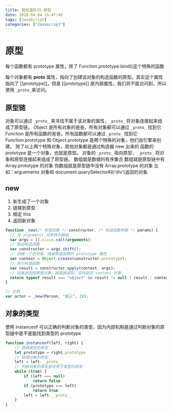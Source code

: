 ```yaml
---
title: 我知道的JS-原型
date: 2018-04-04 15:47:45
tags: [JavaScript]
categories: ["Javascript"]
---
```


# 原型

每个函数都有 prototype 属性，除了 Function.prototype.bind()这个特殊的函数

每个对象都有 **proto** 属性，指向了创建该对象的构造函数的原型。其实这个属性指向了 [[prototype]]，但是 [[prototype]] 是内部属性，我们并不能访问到，所以使用 `_proto_`来访问。

<!-- more -->

## 原型链

对象可以通过 `_proto_` 来寻找不属于该对象的属性，`_proto_` 将对象连接起来组成了原型链。
Object 是所有对象的爸爸，所有对象都可以通过 `_proto_` 找到它
Function 是所有函数的爸爸，所有函数都可以通过 `_proto_` 找到它
Function.prototype 和 Object.prototype 是两个特殊的对象，他们由引擎来创建。
除了以上两个特殊对象，其他对象都是通过构造器 new 出来的
函数的 prototype 是一个对象，也就是原型。
对象的 `_proto_` 指向原型， `_proto_` 将对象和原型连接起来组成了原型链。
数组就是数据的有序集合
数组就是原型链中有 Array.prototype 的对象
伪数组就是原型链中没有 Array.prototype 的对象
比如：arguements 对象和 document.querySelectorAll('div')返回的对象

## new

1. 新生成了一个对象
2. 链接到原型
3. 绑定 this
4. 返回新对象

```javascript
function _new(/* 构造函数 */ constructor, /* 构造函数参数 */ params) {
  // 将 arguments 对象转为数组
  var args = [].slice.call(arguments);
  // 取出构造函数
  var constructor = args.shift();
  // 创建一个空对象，继承构造函数的 prototype 属性
  var context = Object.create(constructor.prototype);
  // 执行构造函数
  var result = constructor.apply(context, args);
  // 如果返回结果是对象，就直接返回，否则返回 context 对象
  return typeof result === "object" && result != null ? result : context;
}

// 实例
var actor = _new(Person, "张三", 28);
```

## 对象的类型

使用 instanceof 可以正确的判断对象的类型，因为内部机制是通过判断对象的原型链中是不是能找到类型的 prototype

```javascript
function instanceof(left, right) {
    // 获得类型的原型
    let prototype = right.prototype
    // 获得对象的原型
    left = left.__proto__
    // 判断对象的类型是否等于类型的原型
    while (true) {
        if (left === null)
            return false
        if (prototype === left)
            return true
        left = left.__proto__
    }
}
```
